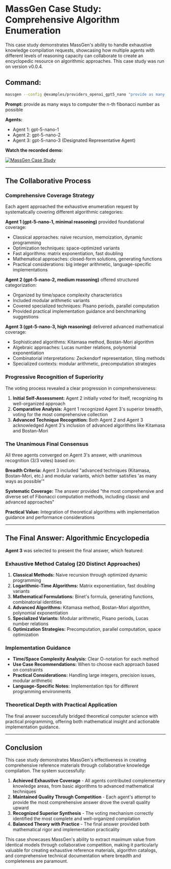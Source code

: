 # MassGen Case Study: Comprehensive Algorithm Enumeration

This case study demonstrates MassGen's ability to handle exhaustive knowledge compilation requests, showcasing how multiple agents with different levels of reasoning capacity can collaborate to create an encyclopedic resource on algorithmic approaches. This case study was run on version v0.0.4.

## Command:
```bash
massgen --config @examples/providers_openai_gpt5_nano "provide as many ways to computer the n-th fibonacci number as possible"
```

**Prompt:** provide as many ways to computer the n-th fibonacci number as possible

**Agents:**
* Agent 1: gpt-5-nano-1
* Agent 2: gpt-5-nano-2
* Agent 3: gpt-5-nano-3 (Designated Representative Agent)

**Watch the recorded demo:**

[![MassGen Case Study](https://img.youtube.com/vi/VSPzFFvET6w/0.jpg)](https://www.youtube.com/watch?v=VSPzFFvET6w)

---

## The Collaborative Process

### Comprehensive Coverage Strategy
Each agent approached the exhaustive enumeration request by systematically covering different algorithmic categories:

**Agent 1 (gpt-5-nano-1, minimal reasoning)** provided foundational coverage:
- Classical approaches: naive recursion, memoization, dynamic programming
- Optimization techniques: space-optimized variants
- Fast algorithms: matrix exponentiation, fast doubling
- Mathematical approaches: closed-form solutions, generating functions
- Practical considerations: big integer arithmetic, language-specific implementations

**Agent 2 (gpt-5-nano-2, medium reasoning)** offered structured categorization:
- Organized by time/space complexity characteristics
- Included modular arithmetic variants
- Covered specialized techniques: Pisano periods, parallel computation
- Provided practical implementation guidance and benchmarking suggestions

**Agent 3 (gpt-5-nano-3, high reasoning)** delivered advanced mathematical coverage:
- Sophisticated algorithms: Kitamasa method, Bostan-Mori algorithm
- Algebraic approaches: Lucas number relations, polynomial exponentiation
- Combinatorial interpretations: Zeckendorf representation, tiling methods
- Specialized contexts: modular arithmetic, precomputation strategies

### Progressive Recognition of Superiority
The voting process revealed a clear progression in comprehensiveness:

1. **Initial Self-Assessment:** Agent 2 initially voted for itself, recognizing its well-organized approach
2. **Comparative Analysis:** Agent 1 recognized Agent 3's superior breadth, voting for the most comprehensive collection
3. **Advanced Technique Recognition:** Both Agent 2 and Agent 3 acknowledged Agent 3's inclusion of advanced algorithms like Kitamasa and Bostan-Mori

### The Unanimous Final Consensus
All three agents converged on Agent 3's answer, with unanimous recognition (3/3 votes) based on:

**Breadth Criteria:** Agent 3 included "advanced techniques (Kitamasa, Bostan–Mori, etc.) and modular variants, which better satisfies 'as many ways as possible'"

**Systematic Coverage:** The answer provided "the most comprehensive and diverse set of Fibonacci computation methods, including classic and advanced approaches"

**Practical Value:** Integration of theoretical algorithms with implementation guidance and performance considerations

---

## The Final Answer: Algorithmic Encyclopedia

**Agent 3** was selected to present the final answer, which featured:

### Exhaustive Method Catalog (20 Distinct Approaches)
1. **Classical Methods:** Naive recursion through optimized dynamic programming
2. **Logarithmic-Time Algorithms:** Matrix exponentiation, fast doubling variants
3. **Mathematical Formulations:** Binet's formula, generating functions, combinatorial identities
4. **Advanced Algorithms:** Kitamasa method, Bostan-Mori algorithm, polynomial exponentiation
5. **Specialized Variants:** Modular arithmetic, Pisano periods, Lucas number relations
6. **Optimization Strategies:** Precomputation, parallel computation, space optimization

### Implementation Guidance
- **Time/Space Complexity Analysis:** Clear O-notation for each method
- **Use Case Recommendations:** When to choose each approach based on constraints
- **Practical Considerations:** Handling large integers, precision issues, modular arithmetic
- **Language-Specific Notes:** Implementation tips for different programming environments

### Theoretical Depth with Practical Application
The final answer successfully bridged theoretical computer science with practical programming, offering both mathematical insight and actionable implementation guidance.

---

## Conclusion

This case study demonstrates MassGen's effectiveness in creating comprehensive reference materials through collaborative knowledge compilation. The system successfully:

1. **Achieved Exhaustive Coverage** - All agents contributed complementary knowledge areas, from basic algorithms to advanced mathematical techniques
2. **Maintained Quality Through Competition** - Each agent's attempt to provide the most comprehensive answer drove the overall quality upward
3. **Recognized Superior Synthesis** - The voting mechanism correctly identified the most complete and well-organized compilation
4. **Balanced Theory with Practice** - The final answer provided both mathematical rigor and implementation practicality

This case showcases MassGen's ability to extract maximum value from identical models through collaborative competition, making it particularly valuable for creating exhaustive reference materials, algorithm catalogs, and comprehensive technical documentation where breadth and completeness are paramount.
